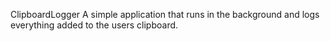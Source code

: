 ClipboardLogger
A simple application that runs in the background and logs everything
added to the users clipboard.